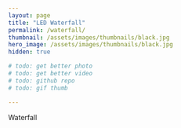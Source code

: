 ```yaml
---
layout: page
title: "LED Waterfall"
permalink: /waterfall/
thumbnail: /assets/images/thumbnails/black.jpg
hero_image: /assets/images/thumbnails/black.jpg
hidden: true

# todo: get better photo
# todo: get better video
# todo: github repo
# todo: gif thumb

---
```


Waterfall